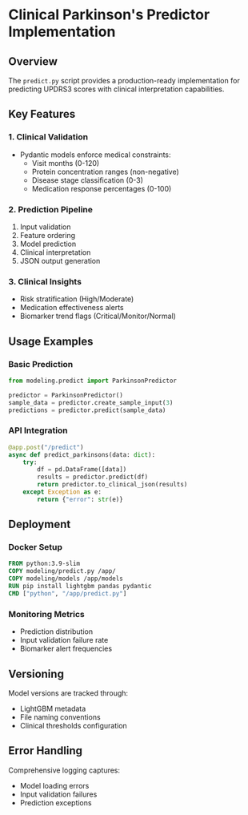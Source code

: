 # Clinical Parkinson's Predictor Implementation

## Overview
The `predict.py` script provides a production-ready implementation for predicting UPDRS3 scores with clinical interpretation capabilities.

## Key Features

### 1. Clinical Validation
- Pydantic models enforce medical constraints:
  - Visit months (0-120)
  - Protein concentration ranges (non-negative)
  - Disease stage classification (0-3)
  - Medication response percentages (0-100)

### 2. Prediction Pipeline
1. Input validation
2. Feature ordering
3. Model prediction
4. Clinical interpretation
5. JSON output generation

### 3. Clinical Insights
- Risk stratification (High/Moderate)
- Medication effectiveness alerts
- Biomarker trend flags (Critical/Monitor/Normal)

## Usage Examples

### Basic Prediction
```python
from modeling.predict import ParkinsonPredictor

predictor = ParkinsonPredictor()
sample_data = predictor.create_sample_input(3)
predictions = predictor.predict(sample_data)
```

### API Integration
```python
@app.post("/predict")
async def predict_parkinsons(data: dict):
    try:
        df = pd.DataFrame([data])
        results = predictor.predict(df)
        return predictor.to_clinical_json(results)
    except Exception as e:
        return {"error": str(e)}
```

## Deployment

### Docker Setup
```dockerfile
FROM python:3.9-slim
COPY modeling/predict.py /app/
COPY modeling/models /app/models
RUN pip install lightgbm pandas pydantic
CMD ["python", "/app/predict.py"]
```

### Monitoring Metrics
- Prediction distribution
- Input validation failure rate
- Biomarker alert frequencies

## Versioning
Model versions are tracked through:
- LightGBM metadata
- File naming conventions
- Clinical thresholds configuration

## Error Handling
Comprehensive logging captures:
- Model loading errors
- Input validation failures
- Prediction exceptions
